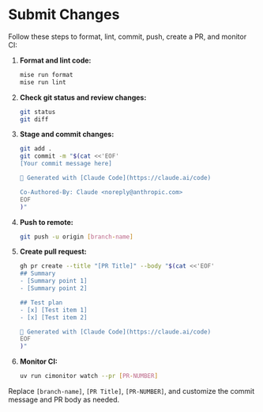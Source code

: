 # Submit Changes

Follow these steps to format, lint, commit, push, create a PR, and monitor CI:

1. **Format and lint code:**
   ```bash
   mise run format
   mise run lint
   ```

2. **Check git status and review changes:**
   ```bash
   git status
   git diff
   ```

3. **Stage and commit changes:**
   ```bash
   git add .
   git commit -m "$(cat <<'EOF'
   [Your commit message here]
   
   🤖 Generated with [Claude Code](https://claude.ai/code)
   
   Co-Authored-By: Claude <noreply@anthropic.com>
   EOF
   )"
   ```

4. **Push to remote:**
   ```bash
   git push -u origin [branch-name]
   ```

5. **Create pull request:**
   ```bash
   gh pr create --title "[PR Title]" --body "$(cat <<'EOF'
   ## Summary
   - [Summary point 1]
   - [Summary point 2]
   
   ## Test plan
   - [x] [Test item 1]
   - [x] [Test item 2]
   
   🤖 Generated with [Claude Code](https://claude.ai/code)
   EOF
   )"
   ```

6. **Monitor CI:**
   ```bash
   uv run cimonitor watch --pr [PR-NUMBER]
   ```

Replace `[branch-name]`, `[PR Title]`, `[PR-NUMBER]`, and customize the commit message and PR body as needed.
